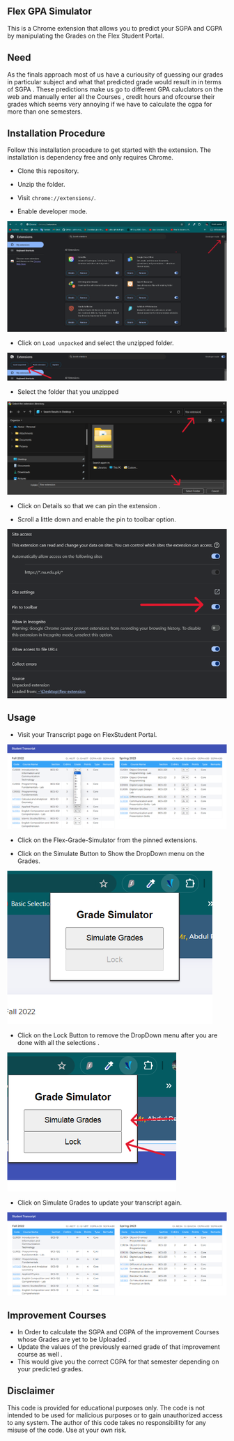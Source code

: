 ## Flex GPA Simulator

This is a Chrome extension that allows you to predict your SGPA and CGPA by manipulating the Grades on the Flex Student Portal.

## Need

As the finals approach most of us have a curiousity of guessing our grades in particular subject and what that predicted grade would
result in in terms of SGPA .
These predictions make us go to different GPA caluclators on the web and manually enter all the Courses , credit hours and ofcourse their grades
which seems very annoying if we have to calculate the cgpa for more than one semesters.

## Installation Procedure

Follow this installation procedure to get started with the extension. The installation is dependency free and only requires Chrome.

- Clone this repository.

- Unzip the folder.

- Visit `chrome://extensions/`.

- Enable developer mode.

![](images/developer.png)

- Click on `Load unpacked` and select the unzipped folder.

![](images/load.png)

- Select the folder that you unzipped

![](images/folder.png)

- Click on Details so that we can pin the extension .

- Scroll a little down and enable the pin to toolbar option.

![](images/pin.png)

## Usage

- Visit your Transcript page on FlexStudent Portal.

![](images/image.png)

- Click on the Flex-Grade-Simulator from the pinned extensions.

- Click on the Simulate Button to Show the DropDown menu on the Grades.

![](images/simulate.png)

- Click on the Lock Button to remove the DropDown menu after you are done with all the selections .

![](images/lock.png)

- Click on Simulate Grades to update your transcript again.

![](images/image2.png)

## Improvement Courses

- In Order to calculate the SGPA and CGPA of the improvement Courses whose Grades are yet to be Uploaded .
- Update the values of the previously earned grade of that improvement course as well .
- This would give you the correct CGPA for that semester depending on your predicted grades.

## Disclaimer

This code is provided for educational purposes only. The code is not intended to be used for malicious purposes or to gain unauthorized access to any system. The author of this code takes no responsibility for any misuse of the code. Use at your own risk.
